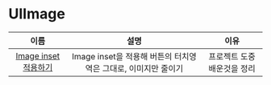 # UIImage
|이름|설명|이유|
|:-:|:-:|:-:|
| [Image inset 적용하기](https://github.com/KayAhn0126/iOS-Study/tree/main/UI/UIImage/ApplyingImageInset)| Image inset을 적용해 버튼의 터치영역은 그대로, 이미지만 줄이기| 프로젝트 도중 배운것을 정리|
